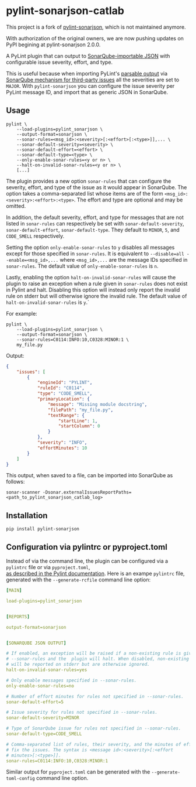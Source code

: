 # pylint-sonarjson-catlab

This project is a fork of [pylint-sonarjson](https://github.com/omegacen/pylint-sonarjson), which is not maintained anymore.

With authorization of the original owners, we are now pushing updates on PyPI begining at pylint-sonarjson 2.0.0.

A PyLint plugin that can output to [SonarQube-importable JSON](https://docs.sonarqube.org/latest/analysis/generic-issue/) with configurable issue severity, effort, and type.

This is useful because when importing PyLint's [parsable output](https://pylint.pycqa.org/en/latest/user_guide/output.html#output-options) via [SonarQube mechanism for third-party issues](https://docs.sonarqube.org/latest/analysis/external-issues/) all the severities are set to `MAJOR`. With `pylint-sonarjson` you can configure the issue severity per PyLint message ID, and import that as generic JSON in SonarQube.

## Usage

```shell
pylint \
    --load-plugins=pylint_sonarjson \
    --output-format=sonarjson \
    --sonar-rules=<msg_id>:<severity>[:<effort>[:<type>]],... \
    --sonar-default-severity=<severity> \
    --sonar-default-effort=<effort> \
    --sonar-default-type=<type> \
    --only-enable-sonar-rules=<y or n> \
    --halt-on-invalid-sonar-rules=<y or n> \
    [...]
```

The plugin provides a new option `sonar-rules` that can configure the severity, effort, and type of the issue as it would appear in SonarQube. The option takes a comma-separated list whose items are of the form `<msg_id>:<severity>:<effort>:<type>`.
The effort and type are optional and  may be omitted.

In addition, the default severity, effort, and type for messages that are not listed in `sonar-rules` can respectively be set with `sonar-default-severity`, `sonar-default-effort`, `sonar-default-type`. They default to `MINOR`, `5`, and `CODE_SMELL` respectively.

Setting the option `only-enable-sonar-rules` to `y` disables all messages except for those specified in `sonar-rules`. It is equivalent to `--disable=all --enable=<msg_id>,...` where `<msg_id>,...` are the message IDs specified in `sonar-rules`. The default value of `only-enable-sonar-rules` is `n`.

Lastly, enabling the option `halt-on-invalid-sonar-rules` will cause the plugin to raise an exception when a rule given in `sonar-rules` does not exist in Pylint and halt. Disabling this option will instead only report the invalid rule on stderr but will otherwise ignore the invalid rule. The default value of `halt-on-invalid-sonar-rules` is `y`.`

For example:

```shell
pylint \
    --load-plugins=pylint_sonarjson \
    --output-format=sonarjson \
    --sonar-rules=C0114:INFO:10,C0328:MINOR:1 \
    my_file.py
```

Output:

```json
{
    "issues": [
        {
            "engineId": "PYLINT",
            "ruleId": "C0114",
            "type": "CODE_SMELL",
            "primaryLocation": {
                "message": "Missing module docstring",
                "filePath": "my_file.py",
                "textRange": {
                    "startLine": 1,
                    "startColumn": 0
                }
            },
            "severity": "INFO",
            "effortMinutes": 10
        }
    ]
}
```

This output, when saved to a file, can be imported into SonarQube as follows:

```shell
sonar-scanner -Dsonar.externalIssuesReportPaths=<path_to_pylint_sonarjson_catlab_log>
```

## Installation

```shell
pip install pylint-sonarjson
```

## Configuration via pylintrc or pyproject.toml

Instead of via the command line, the plugin can be configured via a `pylintrc` file   or via `pyproject.toml`,  
[as described in the Pylint documentation](https://pylint.pycqa.org/en/latest/user_guide/usage/run.html#command-line-options).
Here is an exampe `pylintrc` file, generated with the `--generate-rcfile` command line option:

```yaml
[MAIN]

load-plugins=pylint_sonarjson


[REPORTS]

output-format=sonarjson


[SONARQUBE JSON OUTPUT]

# If enabled, an exception will be raised if a non-existing rule is given in
# --sonar-rules and the  plugin will halt. When disabled, non-existing rules
# will be reported on stderr but are otherwise ignored.
halt-on-invalid-sonar-rules=yes

# Only enable messages specified in --sonar-rules.
only-enable-sonar-rules=no

# Number of effort minutes for rules not specified in --sonar-rules.
sonar-default-effort=5

# Issue severity for rules not specified in --sonar-rules.
sonar-default-severity=MINOR

# Type of SonarQube issue for rules not specified in --sonar-rules.
sonar-default-type=CODE_SMELL

# Comma-separated list of rules, their severity, and the minutes of efforts to
# fix the issues. The syntax is <message id>:<severity>[:<effort
# minutes>[:<type>]].
sonar-rules=C0114:INFO:10,C0328:MINOR:1
```

Similar output for `pyproject.toml` can be generated with the `--generate-toml-config` command line option.

